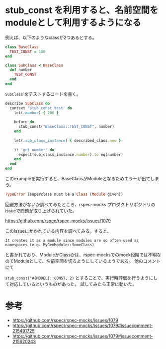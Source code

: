 # stub_const を利用すると、名前空間をmoduleとして利用するようになる

例えば、以下のようなclassが2つあるとする。

```ruby
class BaseClass
  TEST_CONST = 100
end

class SubClass < BaseClass
  def number
    TEST_CONST
  end
end
```

`SubClass` をテストするコードを書く。

```ruby
describe SubClass do
  context 'stub_const test' do
    let(:number) { 200 } 
  
    before do
      stub_const("BaseClass::TEST_CONST", number)
    end
    
    let(:sub_class_instance) { described_class.new }
    
    it 'get number' do
      expect(sub_class_instance.number).to eq(number)
    end
  end
end
```

このexampleを実行すると、BaseClassがModuleとなるためエラーが出てしまう。

```ruby
TypeError (superclass must be a Class (Module given))
```

回避方法がないか調べてみたところ、rspec-mocks プロダクトリポジトリのissueで問題が取り上げられていた。

https://github.com/rspec/rspec-mocks/issues/1079

このIssueにかかれている内容を調べてみる。すると、

```
It creates it as a module since modules are so often used as namespaces (e.g. MyGemModule::SomeClass)
```

と書かれており、ModuleかClassかは、rspec-mocksでのmock段階では不明なのでModuleとして、名前空間を切るようにしているようである。
他のコメントにて

`stub_const("#{MODEL}::CONST, 2)` とすることで、実行時評価を行うようにして対応しているというものがあった。
試してみたら正常に動いた。


# 参考

- https://github.com/rspec/rspec-mocks/issues/1079
- https://github.com/rspec/rspec-mocks/issues/1079#issuecomment-215491725
- https://github.com/rspec/rspec-mocks/issues/1079#issuecomment-215620243
